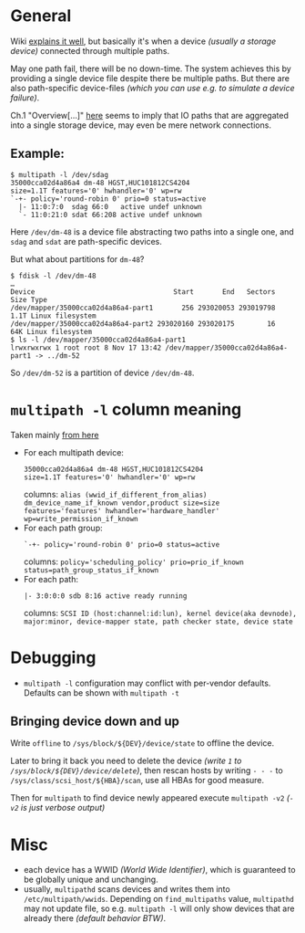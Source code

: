 # General

Wiki [explains it well](https://en.wikipedia.org/wiki/Multipath_I/O), but basically it's when a device *(usually a storage device)* connected through multiple paths.

May one path fail, there will be no down-time. The system achieves this by providing a single device file despite there be multiple paths. But there are also path-specific device-files *(which you can use e.g. to simulate a device failure)*.

Ch.1 "Overview[…]" [here][1] seems to imply that IO paths that are aggregated into a single storage device, may even be mere network connections.

## Example:

```
$ multipath -l /dev/sdag
35000cca02d4a86a4 dm-48 HGST,HUC101812CS4204
size=1.1T features='0' hwhandler='0' wp=rw
`-+- policy='round-robin 0' prio=0 status=active
  |- 11:0:7:0  sdag 66:0   active undef unknown
  `- 11:0:21:0 sdat 66:208 active undef unknown
```

Here `/dev/dm-48` is a device file abstracting two paths into a single one, and `sdag` and `sdat` are path-specific devices.

But what about partitions for `dm-48`?

```
$ fdisk -l /dev/dm-48
…
Device                                  Start       End   Sectors  Size Type
/dev/mapper/35000cca02d4a86a4-part1       256 293020053 293019798  1.1T Linux filesystem
/dev/mapper/35000cca02d4a86a4-part2 293020160 293020175        16   64K Linux filesystem
$ ls -l /dev/mapper/35000cca02d4a86a4-part1
lrwxrwxrwx 1 root root 8 Nov 17 13:42 /dev/mapper/35000cca02d4a86a4-part1 -> ../dm-52
```

So `/dev/dm-52` is a partition of device `/dev/dm-48`.

# `multipath -l` column meaning

Taken mainly [from here][1]

* For each multipath device:
  ```
  35000cca02d4a86a4 dm-48 HGST,HUC101812CS4204
  size=1.1T features='0' hwhandler='0' wp=rw
  ```
  columns: `alias (wwid_if_different_from_alias) dm_device_name_if_known vendor,product size=size features='features' hwhandler='hardware_handler' wp=write_permission_if_known`
* For each path group:
  ```
  `-+- policy='round-robin 0' prio=0 status=active
  ```
  columns: `policy='scheduling_policy' prio=prio_if_known status=path_group_status_if_known`
* For each path:
  ```
  |- 3:0:0:0 sdb 8:16 active ready running
  ```
  columns: `SCSI ID (host:channel:id:lun), kernel device(aka devnode), major:minor, device-mapper state, path checker state, device state`

# Debugging

* `multipath -l` configuration may conflict with per-vendor defaults. Defaults can be shown with `multipath -t`

## Bringing device down and up

Write `offline` to `/sys/block/${DEV}/device/state` to offline the device.

Later to bring it back you need to delete the device *(write `1` to `/sys/block/${DEV}/device/delete`)*, then rescan hosts by writing `- - -` to `/sys/class/scsi_host/${HBA}/scan`, use all HBAs for good measure.

Then for `multipath` to find device newly appeared execute `multipath -v2` *(`-v2` is just verbose output)*

[1]: https://access.redhat.com/documentation/en-us/red_hat_enterprise_linux/9/html-single/configuring_device_mapper_multipath/index

# Misc

* each device has a WWID *(World Wide Identifier)*, which is guaranteed to be globally unique and unchanging.
* usually, `multipathd` scans devices and writes them into `/etc/multipath/wwids`. Depending on `find_multipaths` value, `multipathd` may not update file, so e.g. `multipath -l` will only show devices that are already there *(default behavior BTW)*.
